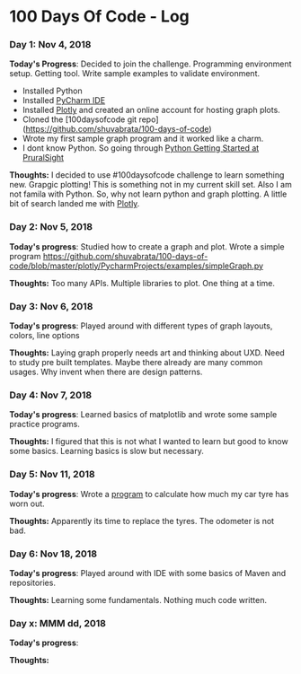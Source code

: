 ﻿# 100 Days Of Code - Log

### Day 1: Nov 4, 2018

**Today's Progress**: Decided to join the challenge. Programming environment setup. Getting tool. Write sample examples to validate environment.
- Installed Python
- Installed [PyCharm IDE](https://www.jetbrains.com/pycharm/)
- Installed [Plotly](https://plot.ly/python/) and created an online account for hosting graph plots.
- Cloned the [100daysofcode git repo] (https://github.com/shuvabrata/100-days-of-code)
- Wrote my first sample graph program and it worked like a charm. 
- I dont know Python. So going through [Python Getting Started at PruralSight](https://app.pluralsight.com/library/courses/python-getting-started/)

**Thoughts:** I decided to use #100daysofcode challenge to learn something new. Grapgic plotting! This is something not in my current skill set. Also I am not famila with Python. So, why not learn python and graph plotting. A little bit of search landed me with [Plotly](https://plot.ly/python/). 

### Day 2: Nov 5, 2018

**Today's progress**: Studied how to create a graph and plot. Wrote a simple program https://github.com/shuvabrata/100-days-of-code/blob/master/plotly/PycharmProjects/examples/simpleGraph.py 

**Thoughts:** Too many APIs. Multiple libraries to plot. One thing at a time. 



### Day 3: Nov 6, 2018

**Today's progress**: Played around with different types of graph layouts, colors, line options

**Thoughts:** Laying graph properly needs art and thinking about UXD. Need to study pre built templates. Maybe there already are many common usages. Why invent when there are design patterns.

### Day 4: Nov 7, 2018

**Today's progress**: Learned basics of matplotlib and wrote some sample practice programs. 

**Thoughts:** I figured that this is not what I wanted to learn but good to know some basics. Learning basics is slow but necessary. 

### Day 5: Nov 11, 2018

**Today's progress**: Wrote a [program](TyreStats/src/com/shuva/tyrestats/TyreStats.java) to calculate how much my car tyre has worn out.

**Thoughts:** Apparently its time to replace the tyres. The odometer is not bad.

### Day 6: Nov 18, 2018

**Today's progress**: Played around with IDE with some basics of Maven and repositories. 

**Thoughts:** Learning some fundamentals. Nothing much code written.

### Day x: MMM dd, 2018

**Today's progress**:

**Thoughts:**

